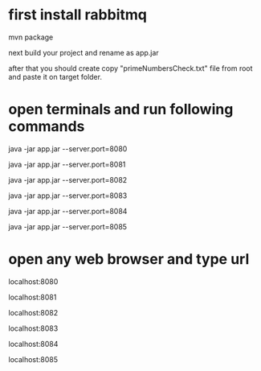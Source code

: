 first install rabbitmq 
==========================
mvn  package

next build your project and rename as app.jar

after that you should create copy "primeNumbersCheck.txt" file from root and paste it on target folder.

open terminals and run following commands
====================
java -jar app.jar --server.port=8080

java -jar app.jar --server.port=8081

java -jar app.jar --server.port=8082

java -jar app.jar --server.port=8083

java -jar app.jar --server.port=8084

java -jar app.jar --server.port=8085


open any web browser and type url
=======================
localhost:8080

localhost:8081

localhost:8082

localhost:8083

localhost:8084

localhost:8085
